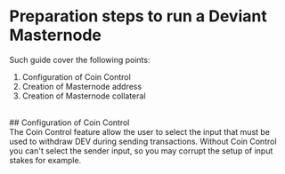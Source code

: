 # Preparation steps to run a Deviant Masternode<br />
Such guide cover the following points:<br />
1. Configuration of Coin Control
2. Creation of Masternode address
3. Creation of Masternode collateral
<br />
## Configuration of Coin Control<br />
The Coin Control feature allow the user to select the input that must be used to withdraw DEV during sending transactions.
Without Coin Control you can't select the sender input, so you may corrupt the setup of input stakes for example.

